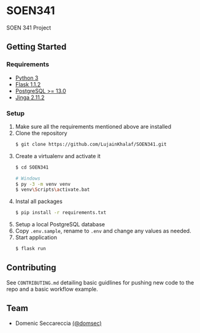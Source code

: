 # SOEN341
SOEN 341 Project

## Getting Started

### Requirements

- [Python 3](https://www.python.org/)
- [Flask 1.1.2](https://flask.palletsprojects.com/en/1.1.x/)
- [PostgreSQL >= 13.0](https://www.postgresql.org/)
- [Jinga 2.11.2](https://jinja.palletsprojects.com/en/2.11.x/)

### Setup

1. Make sure all the requirements mentioned above are installed
2. Clone the repository 
    ```sh
    $ git clone https://github.com/LujainKhalaf/SOEN341.git
    ```
3. Create a virtualenv and activate it
    ```sh
    $ cd SOEN341

    # Windows
    $ py -3 -m venv venv
    $ venv\Scripts\activate.bat
    ```
4. Instal all packages
    ```sh
    $ pip install -r requirements.txt
    ```
5. Setup a local PostgreSQL database
6. Copy `.env.sample`, rename to `.env` and change any values as needed.
7. Start application
    ```sh
    $ flask run
    ```

## Contributing

See `CONTRIBUTING.md` detailing basic guidlines for pushing new code to the repo and a basic workflow example.

## Team

- Domenic Seccareccia [(@domsec)](https://github.com/domsec)